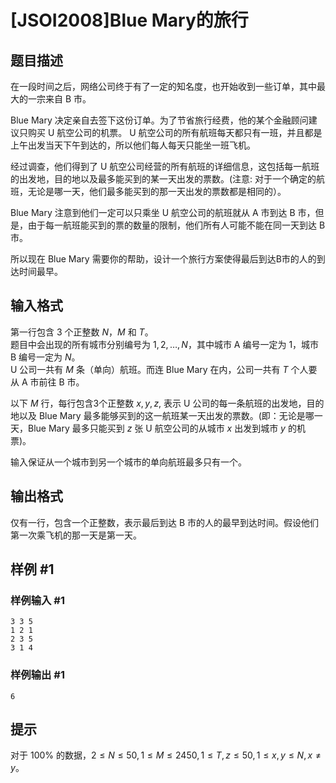 # [JSOI2008]Blue Mary的旅行

## 题目描述

在一段时间之后，网络公司终于有了一定的知名度，也开始收到一些订单，其中最大的一宗来自 B 市。

Blue Mary 决定亲自去签下这份订单。为了节省旅行经费，他的某个金融顾问建议只购买 U 航空公司的机票。 U 航空公司的所有航班每天都只有一班，并且都是上午出发当天下午到达的，所以他们每人每天只能坐一班飞机。

经过调查，他们得到了 U 航空公司经营的所有航班的详细信息，这包括每一航班的出发地，目的地以及最多能买到的某一天出发的票数。(注意: 对于一个确定的航班，无论是哪一天，他们最多能买到的那一天出发的票数都是相同的）。

Blue Mary 注意到他们一定可以只乘坐 U 航空公司的航班就从 A 市到达 B 市，但是，由于每一航班能买到的票的数量的限制，他们所有人可能不能在同一天到达 B 市。

所以现在 Blue Mary 需要你的帮助，设计一个旅行方案使得最后到达B市的人的到达时间最早。

## 输入格式

第一行包含 $3$ 个正整数 $N$，$M$ 和 $T$。  
题目中会出现的所有城市分别编号为 $1,2,\dots,N$，其中城市 A 编号一定为 $1$，城市 B 编号一定为 $N$。  
U 公司一共有 $M$ 条（单向）航班。而连 Blue Mary 在内，公司一共有 $T$ 个人要从 A 市前往 B 市。

以下 $M$ 行，每行包含3个正整数 $x,y,z,$ 表示 U 公司的每一条航班的出发地，目的地以及 Blue Mary 最多能够买到的这一航班某一天出发的票数。(即：无论是哪一天，Blue Mary 最多只能买到 $z$ 张 U 航空公司的从城市 $x$ 出发到城市 $y$ 的机票)。

输入保证从一个城市到另一个城市的单向航班最多只有一个。

## 输出格式

仅有一行，包含一个正整数，表示最后到达 B 市的人的最早到达时间。假设他们第一次乘飞机的那一天是第一天。

## 样例 #1

### 样例输入 #1
```
3 3 5
1 2 1
2 3 5
3 1 4
```

### 样例输出 #1

```
6
```

## 提示

对于 $100\%$ 的数据，$2\le N\le 50,1\le M\le 2450,1\le T,z\le 50,1\le x,y\le N,x\neq y$。
